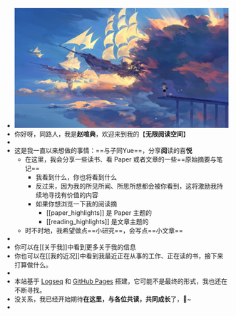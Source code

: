 - ![655eb545d9f4a27d7624769a94f939b.jpg](../assets/655eb545d9f4a27d7624769a94f939b_1653046390079_0.jpg)
- 你好呀，同路人，我是**赵喧典**，欢迎来到我的【**无限阅读空间**】
-
- 这是我一直以来想做的事情：==与子同Yue==，分享**阅**读的喜**悦**
	- 在这里，我会分享一些读书、看 Paper 或者文章的一些==原始摘要与笔记==
		- 我看到什么，你也将看到什么
		- 反过来，因为我的所见所闻、所思所想都会被你看到，这将激励我持续地寻找有价值的内容
		- 如果你想浏览一下我的阅读摘
			- [[paper_highlights]] 是 Paper 主题的
			- [[reading_highlights]] 是文章主题的
	- 时不时地，我希望做点==小研究==，会写点==小文章==
-
- 你可以在[[关于我]]中看到更多关于我的信息
- 你也可以在[[我的近况]]中看到我最近正在从事的工作、正在读的书，接下来打算做什么。
-
- 本站基于 [Logseq](http://logseq.com/) 和 [GitHub Pages](https://pages.github.com/) 搭建，它可能不是最终的形式，我也还在不断寻找。
- 没关系，我已经开始期待**在这里，与各位共读，共同成长**了，🍻~
-